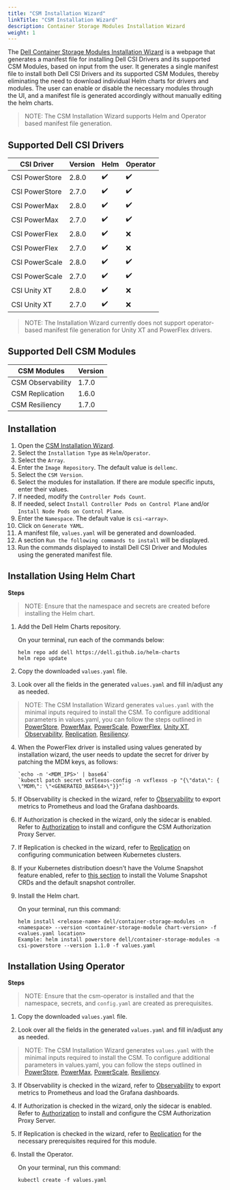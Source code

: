 ```yaml
---
title: "CSM Installation Wizard"
linkTitle: "CSM Installation Wizard"
description: Container Storage Modules Installation Wizard
weight: 1
---
```


The [Dell Container Storage Modules Installation Wizard](./src/index.html) is a webpage that generates a manifest file for installing Dell CSI Drivers and its supported CSM Modules, based on input from the user. It generates a single manifest file to install both Dell CSI Drivers and its supported CSM Modules, thereby eliminating the need to download individual Helm charts for drivers and modules. The user can enable or disable the necessary modules through the UI, and a manifest file is generated accordingly without manually editing the helm charts.

>NOTE: The CSM Installation Wizard supports Helm and Operator based manifest file generation.

## Supported Dell CSI Drivers

| CSI Driver         | Version   | Helm   | Operator  |
| ------------------ | --------- | ------ | --------- |
| CSI PowerStore     | 2.8.0     |✔️      |✔️        |
| CSI PowerStore     | 2.7.0     |✔️      |✔️        |
| CSI PowerMax       | 2.8.0     |✔️      |✔️        |
| CSI PowerMax       | 2.7.0     |✔️      |✔️        |           
| CSI PowerFlex      | 2.8.0     |✔️      |❌        | 
| CSI PowerFlex      | 2.7.0     |✔️      |❌        | 
| CSI PowerScale     | 2.8.0     |✔️      |✔️        | 
| CSI PowerScale     | 2.7.0     |✔️      |✔️        | 
| CSI Unity XT       | 2.8.0     |✔️      |❌        | 
| CSI Unity XT       | 2.7.0     |✔️      |❌        | 

>NOTE: The Installation Wizard currently does not support operator-based manifest file generation for Unity XT and PowerFlex drivers.

## Supported Dell CSM Modules

| CSM Modules          | Version   | 
| ---------------------| --------- | 
| CSM Observability    | 1.7.0     |
| CSM Replication      | 1.6.0     |
| CSM Resiliency       | 1.7.0     |

## Installation

1. Open the [CSM Installation Wizard](./src/index.html).
2. Select the `Installation Type` as `Helm`/`Operator`.
3. Select the `Array`.
4. Enter the `Image Repository`. The default value is `dellemc`.
5. Select the `CSM Version`. 
6. Select the modules for installation. If there are module specific inputs, enter their values. 
7. If needed, modify the `Controller Pods Count`.
8. If needed, select `Install Controller Pods on Control Plane` and/or `Install Node Pods on Control Plane`.
9. Enter the `Namespace`. The default value is `csi-<array>`.
10. Click on `Generate YAML`.
13. A manifest file, `values.yaml` will be generated and downloaded. 
14. A section `Run the following commands to install` will be displayed.
15. Run the commands displayed to install Dell CSI Driver and Modules using the generated manifest file. 

## Installation Using Helm Chart

**Steps**

>NOTE: Ensure that the namespace and secrets are created before installing the Helm chart.

1. Add the Dell Helm Charts repository.

    On your terminal, run each of the commands below:

    ```terminal
    helm repo add dell https://dell.github.io/helm-charts
    helm repo update
    ```

2. Copy the downloaded `values.yaml` file.

3. Look over all the fields in the generated `values.yaml` and fill in/adjust any as needed.

>NOTE: The CSM Installation Wizard generates `values.yaml` with the minimal inputs required to install the CSM. To configure additional parameters in values.yaml, you can follow the steps outlined in [PowerStore](../../csidriver/installation/helm/powerstore/#install-the-driver), [PowerMax](../../csidriver/installation/helm/powermax/#install-the-driver), [PowerScale](../../csidriver/installation/helm/isilon/#install-the-driver), [PowerFlex](../../csidriver/installation/helm/powerflex/#install-the-driver), [Unity XT](../../csidriver/installation/helm/unity/#install-csi-driver), [Observability](../../observability/), [Replication](../../replication/), [Resiliency](../../resiliency/).

4. When the PowerFlex driver is installed using values generated by installation wizard, the user needs to update the secret for driver by patching the MDM keys, as follows:

    ```terminal
    `echo -n '<MDM_IPS>' | base64`
    `kubectl patch secret vxflexos-config -n vxflexos -p "{\"data\": { \"MDM\": \"<GENERATED_BASE64>\"}}"`
    ```

5. If Observability is checked in the wizard, refer to [Observability](../../observability/deployment/#post-installation-dependencies) to export metrics to Prometheus and load the Grafana dashboards.

6. If Authorization is checked in the wizard, only the sidecar is enabled. Refer to [Authorization](../../authorization/deployment/helm/) to install and configure the CSM Authorization Proxy Server.

7. If Replication is checked in the wizard, refer to [Replication](../../replication/deployment/) on configuring communication between Kubernetes clusters.

8. If your Kubernetes distribution doesn't have the Volume Snapshot feature enabled, refer to [this section](../../snapshots) to install the Volume Snapshot CRDs and the default snapshot controller.

9. Install the Helm chart.

    On your terminal, run this command:

    ```terminal
    helm install <release-name> dell/container-storage-modules -n <namespace> --version <container-storage-module chart-version> -f <values.yaml location>
    Example: helm install powerstore dell/container-storage-modules -n csi-powerstore --version 1.1.0 -f values.yaml
    ```

## Installation Using Operator

**Steps**

>NOTE: Ensure that the csm-operator is installed and that the namespace, secrets, and `config.yaml` are created as prerequisites.

1. Copy the downloaded `values.yaml` file.

2. Look over all the fields in the generated `values.yaml` and fill in/adjust any as needed.

>NOTE: The CSM Installation Wizard generates `values.yaml` with the minimal inputs required to install the CSM. To configure additional parameters in values.yaml, you can follow the steps outlined in [PowerStore](../csmoperator/drivers/powerstore), [PowerMax](../csmoperator/drivers/powermax), [PowerScale](../csmoperator/drivers/powerscale), [Resiliency](../csmoperator/modules/resiliency).

3. If Observability is checked in the wizard, refer to [Observability](../csmoperator/modules/observability) to export metrics to Prometheus and load the Grafana dashboards.

4. If Authorization is checked in the wizard, only the sidecar is enabled. Refer to [Authorization](../csmoperator/modules/authorization) to install and configure the CSM Authorization Proxy Server.

5. If Replication is checked in the wizard, refer to [Replication](../csmoperator/modules/replication) for the necessary prerequisites required for this module.

6. Install the Operator.

    On your terminal, run this command:

    ```terminal
    kubectl create -f values.yaml
    ```
